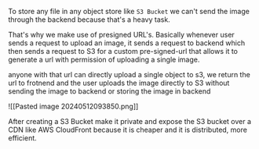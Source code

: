 
To store any file in any object store like `S3 Bucket` we can't send the image through the backend because that's a heavy task. 

That's why we make use of presigned URL's. Basically whenever user sends a request to upload an image, it sends a request to backend which then sends a request to S3 for a custom pre-signed-url that allows it to generate a url with permission of uploading a single image.

anyone with that url can directly upload a single object to s3, we return the url to frotnend and the user uploads the image directly to S3 without sending the image to backend or storing the image in backend

![[Pasted image 20240512093850.png]]

After creating a S3 Bucket make it private and expose the S3 bucket over a CDN like AWS CloudFront because it is cheaper and it is distributed, more efficient.